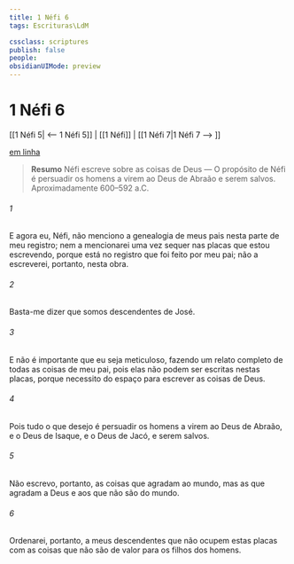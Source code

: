 ```yaml
---
title: 1 Néfi 6
tags: Escrituras\LdM

cssclass: scriptures
publish: false
people:
obsidianUIMode: preview
---
```


# 1 Néfi 6
[[1 Néfi 5| <-- 1 Néfi 5]] | [[1 Néfi]] | [[1 Néfi 7|1 Néfi 7 --> ]]

[em linha](https://churchofjesuschrist.org/study/scriptures/bofm/1-ne/6?lang=por)

> __Resumo__
Néfi escreve sobre as coisas de Deus — O propósito de Néfi é persuadir os homens a virem ao Deus de Abraão e serem salvos. Aproximadamente 600–592 a.C.

###### 1 
E agora eu, Néfi, não menciono a genealogia de meus pais nesta parte de meu registro; nem a mencionarei uma vez sequer nas placas que estou escrevendo, porque está no registro que foi feito por meu pai; não a escreverei, portanto, nesta obra.

###### 2 
Basta-me dizer que somos descendentes de José.

###### 3 
E não é importante que eu seja meticuloso, fazendo um relato completo de todas as coisas de meu pai, pois elas não podem ser escritas nestas placas, porque necessito do espaço para escrever as coisas de Deus.

###### 4 
Pois tudo o que desejo é persuadir os homens a virem ao Deus de Abraão, e o Deus de Isaque, e o Deus de Jacó, e serem salvos.

###### 5 
Não escrevo, portanto, as coisas que agradam ao mundo, mas as que agradam a Deus e aos que não são do mundo.

###### 6 
Ordenarei, portanto, a meus descendentes que não ocupem estas placas com as coisas que não são de valor para os filhos dos homens.

